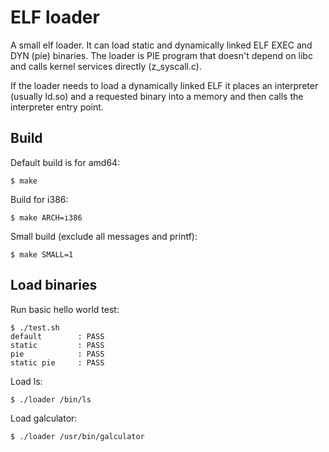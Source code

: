 # ELF loader

A small elf loader. It can load static and dynamically linked ELF EXEC and DYN (pie) binaries. The loader is PIE program that doesn't depend on libc and calls kernel services directly (z_syscall.c).

If the loader needs to load a dynamically linked ELF it places an interpreter (usually ld.so) and a requested binary into a memory and then calls the interpreter entry point.


## Build

Default build is for amd64:

```
$ make
``` 

Build for i386:

```
$ make ARCH=i386
```

Small build (exclude all messages and printf):

```
$ make SMALL=1
```

## Load binaries

Run basic hello world test:
```
$ ./test.sh 
default        : PASS
static         : PASS
pie            : PASS
static pie     : PASS
```

Load ls:
```
$ ./loader /bin/ls
```



Load galculator:
```
$ ./loader /usr/bin/galculator
```

